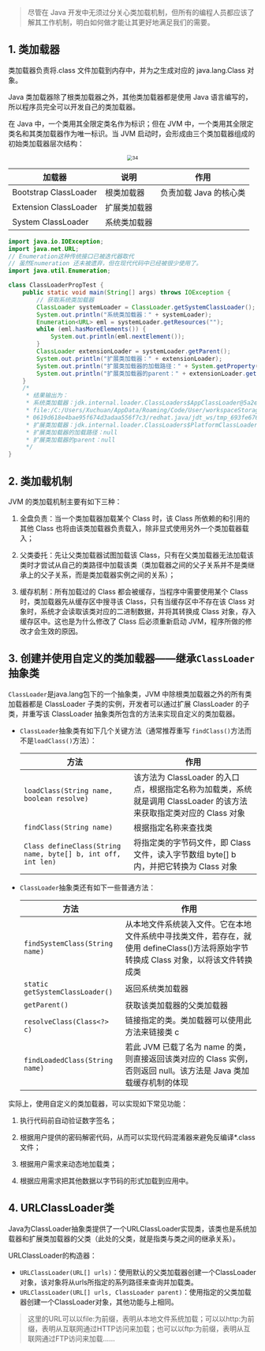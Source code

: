 > 尽管在 Java 开发中无须过分关心类加载机制，但所有的编程人员都应该了解其工作机制，明白如何做才能让其更好地满足我们的需要。

## 1. 类加载器

类加载器负责将.class 文件加载到内存中，并为之生成对应的 java.lang.Class 对象。

Java 类加载器除了根类加载器之外，其他类加载器都是使用 Java 语言编写的，所以程序员完全可以开发自己的类加载器。

在 Java 中，一个类用其全限定类名作为标识；但在 JVM 中，一个类用其全限定类名和其类加载器作为唯一标识。当 JVM 启动时，会形成由三个类加载器组成的初始类加载器层次结构：

<center>  <img src="https://chua-n.gitee.io/figure-bed/notebook/Java/34.png" alt="34" style="zoom:67%;" />  </center>

| 加载器                | 说明         | 作用                   |
| --------------------- | ------------ | ---------------------- |
| Bootstrap ClassLoader | 根类加载器   | 负责加载 Java 的核心类 |
| Extension ClassLoader | 扩展类加载器 |                        |
| System ClassLoader    | 系统类加载器 |                        |

```java
import java.io.IOException;
import java.net.URL;
// Enumeration这种传统接口已被迭代器取代
// 虽然Enumeration 还未被遗弃，但在现代代码中已经被很少使用了。
import java.util.Enumeration;  

class ClassLoaderPropTest {
    public static void main(String[] args) throws IOException {
        // 获取系统类加载器
        ClassLoader systemLoader = ClassLoader.getSystemClassLoader();
        System.out.println("系统类加载器：" + systemLoader);
        Enumeration<URL> eml = systemLoader.getResources("");
        while (eml.hasMoreElements()) {
            System.out.println(eml.nextElement());
        }
        ClassLoader extensionLoader = systemLoader.getParent();
        System.out.println("扩展类加载器：" + extensionLoader);
        System.out.println("扩展类加载器的加载路径：" + System.getProperty("java.ext.dirs"));
        System.out.println("扩展类加载器的parent：" + extensionLoader.getParent());
    }
    /*
     * 结果输出为：
     * 系统类加载器：jdk.internal.loader.ClassLoaders$AppClassLoader@5a2e4553
     * file:/C:/Users/Xuchuan/AppData/Roaming/Code/User/workspaceStorage/
     * 0619d618e4bae95f674d3adaa556f7c3/redhat.java/jdt_ws/tmp_693fe676/bin/
     * 扩展类加载器：jdk.internal.loader.ClassLoaders$PlatformClassLoader@5577140b
     * 扩展类加载器的加载路径：null
     * 扩展类加载器的parent：null
     */
}
```

## 2. 类加载机制

JVM 的类加载机制主要有如下三种：

1. 全盘负责：当一个类加载器加载某个 Class 时，该 Class 所依赖的和引用的其他 Class 也将由该类加载器负责载入，除非显式使用另外一个类加载器载入；

2. 父类委托：先让父类加载器试图加载该 Class，只有在父类加载器无法加载该类时才尝试从自己的类路径中加载该类（类加载器之间的父子关系并不是类继承上的父子关系，而是类加载器实例之间的关系）；

3. 缓存机制：所有加载过的 Class 都会被缓存，当程序中需要使用某个 Class 时，类加载器先从缓存区中搜寻该 Class，只有当缓存区中不存在该 Class 对象时，系统才会读取该类对应的二进制数据，并将其转换成 Class 对象，存入缓存区中。这也是为什么修改了 Class 后必须重新启动 JVM，程序所做的修改才会生效的原因。

## 3. 创建并使用自定义的类加载器——继承`ClassLoader`抽象类

`ClassLoader`是java.lang包下的一个抽象类，JVM 中除根类加载器之外的所有类加载器都是 ClassLoader 子类的实例，开发者可以通过扩展 ClassLoader 的子类，并重写该 ClassLoader 抽象类所包含的方法来实现自定义的类加载器。

-   `ClassLoader`抽象类有如下几个关键方法（通常推荐重写 `findClass()`方法而不是`loadClass()`方法）：

    | 方法                                                         | 作用                                                         |
    | ------------------------------------------------------------ | ------------------------------------------------------------ |
    | `loadClass(String name, boolean resolve)`                    | 该方法为 ClassLoader 的入口点，根据指定名称为加载类，系统就是调用 ClassLoader 的该方法来获取指定类对应的 Class 对象 |
    | `findClass(String name)`                                     | 根据指定名称来查找类                                         |
    | `Class defineClass(String name, byte[] b, int off, int len)` | 将指定类的字节码文件，即 Class 文件，读入字节数组 byte[] b 内，并把它转换为 Class 对象 |

-   `ClassLoader`抽象类还有如下一些普通方法：

    | 方法                            | 作用                                                         |
    | ------------------------------- | ------------------------------------------------------------ |
    | `findSystemClass(String name)`  | 从本地文件系统装入文件。它在本地文件系统中寻找类文件，若存在，就使用 defineClass()方法将原始字节转换成 Class 对象，以将该文件转换成类 |
    | `static getSystemClassLoader()` | 返回系统类加载器                                             |
    | `getParent()`                   | 获取该类加载器的父类加载器                                   |
    | `resolveClass(Class<?> c)`      | 链接指定的类。类加载器可以使用此方法来链接类 c               |
    | `findLoadedClass(String name)`  | 若此 JVM 已载了名为 name 的类，则直接返回该类对应的 Class 实例，否则返回 null。该方法是 Java 类加载缓存机制的体现 |

实际上，使用自定义的类加载器，可以实现如下常见功能：

1. 执行代码前自动验证数字签名；

2. 根据用户提供的密码解密代码，从而可以实现代码混淆器来避免反编译*.class文件；

3. 根据用户需求来动态地加载类；

4. 根据应用需求把其他数据以字节码的形式加载到应用中。

## 4. URLClassLoader类

Java为ClassLoader抽象类提供了一个URLClassLoader实现类，该类也是系统加载器和扩展类加载器的父类（此处的父类，就是指类与类之间的继承关系）。

URLClassLoader的构造器：

- `URLClassLoader(URL[] urls)`：使用默认的父类加载器创建一个ClassLoader对象，该对象将从urls所指定的系列路径来查询并加载类。
- `URLClassLoader(URL[] urls, ClassLoader parent)`：使用指定的父类加载器创建一个ClassLoader对象，其他功能与上相同。

> 这里的URL可以以file:为前缀，表明从本地文件系统加载；可以以http:为前缀，表明从互联网通过HTTP访问来加载；也可以以ftp:为前缀，表明从互联网通过FTP访问来加载……



